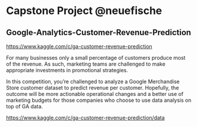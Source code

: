 # Capstone Project @neuefische
## Google-Analytics-Customer-Revenue-Prediction

https://www.kaggle.com/c/ga-customer-revenue-prediction



For many businesses only a small percentage of customers produce most of the revenue. As such, marketing teams are challenged to make appropriate investments in promotional strategies.

In this competition, you’re challenged to analyze a Google Merchandise Store customer dataset to predict revenue per customer. Hopefully, the outcome will be more actionable operational changes and a better use of marketing budgets for those companies who choose to use data analysis on top of GA data.

https://www.kaggle.com/c/ga-customer-revenue-prediction/data
